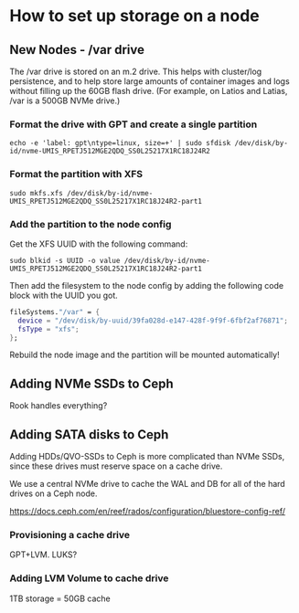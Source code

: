 # How to set up storage on a node

## New Nodes - /var drive
The /var drive is stored on an m.2 drive.
This helps with cluster/log persistence,
and to help store large amounts of container images and logs without filling up the 60GB flash drive.
(For example, on Latios and Latias, /var is a 500GB NVMe drive.)

### Format the drive with GPT and create a single partition
```commandline
echo -e 'label: gpt\ntype=linux, size=+' | sudo sfdisk /dev/disk/by-id/nvme-UMIS_RPETJ512MGE2QDQ_SS0L25217X1RC18J24R2
```

### Format the partition with XFS
```commandline
sudo mkfs.xfs /dev/disk/by-id/nvme-UMIS_RPETJ512MGE2QDQ_SS0L25217X1RC18J24R2-part1
```

### Add the partition to the node config
Get the XFS UUID with the following command:
```commandline
sudo blkid -s UUID -o value /dev/disk/by-id/nvme-UMIS_RPETJ512MGE2QDQ_SS0L25217X1RC18J24R2-part1
```

Then add the filesystem to the node config by adding the following code block with the UUID you got.
```nix
fileSystems."/var" = { 
  device = "/dev/disk/by-uuid/39fa028d-e147-428f-9f9f-6fbf2af76871";
  fsType = "xfs";
};
```

Rebuild the node image and the partition will be mounted automatically!


## Adding NVMe SSDs to Ceph
Rook handles everything?


## Adding SATA disks to Ceph
Adding HDDs/QVO-SSDs to Ceph is more complicated than NVMe SSDs, since these drives must reserve space on a cache drive.

We use a central NVMe drive to cache the WAL and DB for all of the hard drives on a Ceph node.

https://docs.ceph.com/en/reef/rados/configuration/bluestore-config-ref/

### Provisioning a cache drive
GPT+LVM. LUKS?

### Adding LVM Volume to cache drive
1TB storage = 50GB cache
